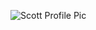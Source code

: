 ![Scott Profile Pic]

<!-- Image Links -->
[Scott Profile Pic]: https://user-images.githubusercontent.com/234708/90888093-7fba8900-e3ad-11ea-9636-05306ed8510e.png
